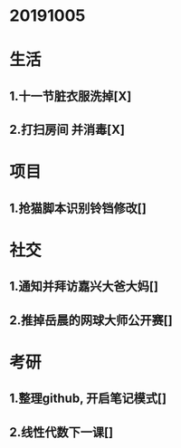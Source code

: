 # 20191005

# 生活
## 1.十一节脏衣服洗掉[X]
## 2.打扫房间 并消毒[X]

# 项目
## 1.抢猫脚本识别铃铛修改[]

# 社交
## 1.通知并拜访嘉兴大爸大妈[]
## 2.推掉岳晨的网球大师公开赛[]

# 考研
## 1.整理github, 开启笔记模式[]
## 2.线性代数下一课[]


